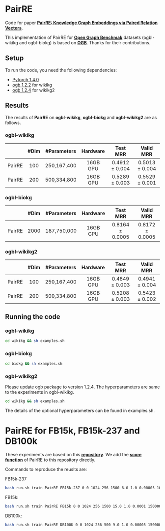 # PairRE 

Code for paper [**PairRE: Knowledge Graph Embeddings via Paired Relation Vectors**](https://arxiv.org/abs/2011.03798).

This implementation of PairRE for [**Open Graph Benchmak**](https://arxiv.org/abs/2005.00687) datasets (ogbl-wikikg and ogbl-biokg) is based on [**OGB**](https://github.com/snap-stanford/ogb). Thanks for their contributions.


## Setup

To run the code, you need the following dependencies:

- [Pytorch 1.4.0](https://pytorch.org/)
- [ogb 1.2.2](https://github.com/snap-stanford/ogb) for wikikg
- [ogb 1.2.4](https://github.com/snap-stanford/ogb) for wikikg2

## Results

The results of **PairRE** on **ogbl-wikikg**, **ogbl-biokg** and **ogbl-wikikg2** are as follows.
 
### ogbl-wikikg
| | #Dim | #Parameters | Hardware| Test MRR | Valid MRR |
|:------:|:------:|:------:|:------:|:--------:|:--------:|
| PairRE | 100 | 250,167,400 | 16GB GPU | 0.4912 ± 0.004 | 0.5013 ± 0.004 | 
| PairRE | 200 | 500,334,800 | 16GB GPU | 0.5289 ± 0.003 | 0.5529 ± 0.001 | 

### ogbl-biokg
| | #Dim | #Parameters | Hardware| Test MRR | Valid MRR |
|:----------:|:----------:|:----------:|:----------:|:----------:|:----------:|
| PairRE | 2000 | 187,750,000 | 16GB GPU | 0.8164 ± 0.0005 | 0.8172 ± 0.0005 | 

### ogbl-wikikg2
| | #Dim | #Parameters | Hardware| Test MRR | Valid MRR |
|:------:|:------:|:------:|:------:|:--------:|:--------:|
| PairRE | 100 | 250,167,400 | 16GB GPU | 0.4849 ± 0.003 | 0.4941 ± 0.004 | 
| PairRE | 200 | 500,334,800 | 16GB GPU | 0.5208 ± 0.003 | 0.5423 ± 0.002 | 

## Running the code 

### ogbl-wikikg

```bash
cd wikikg && sh examples.sh

```
### ogbl-biokg
```bash
cd biokg && sh examples.sh
```

### ogbl-wikikg2
Please update ogb package to version 1.2.4. 
The hyperparameters are same to the experiments in ogbl-wikikg.

```bash
cd wikikg && sh examples.sh
```

The details of the optional hyperparameters can be found in examples.sh.


# PairRE for FB15k, FB15k-237 and DB100k
These experiments are based on this [**repository**](https://github.com/DeepGraphLearning/KnowledgeGraphEmbedding). We add the [**score function**](https://github.com/alipay/KnowledgeGraphEmbeddingsViaPairedRelationVectors_PairRE/blob/main/biokg/model.py#L232-L240) of PairRE to this repository directly.

Commands to reproduce the reuslts are:

FB15k-237
```bash
bash run.sh train PairRE FB15k-237 0 0 1024 256 1500 6.0 1.0 0.00005 100000 16 -dr
```

FB15k: 
```bash
bash run.sh train PairRE FB15k 0 0 1024 256 1500 15.0 1.0 0.0001 150000 16 -dr
```

DB100k: 
```bash
bash run.sh train PairRE DB100K 0 0 1024 256 500 9.0 1.0 0.00005 150000 16 -dr
```


